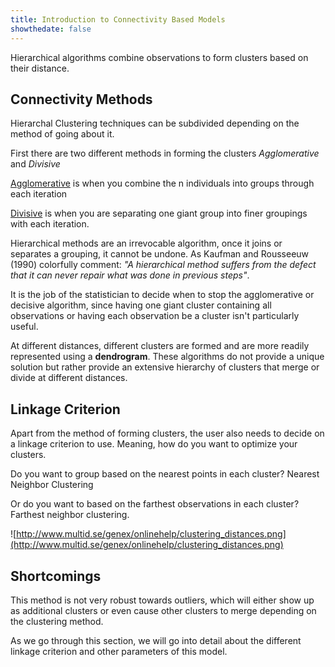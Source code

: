 ```yaml
---
title: Introduction to Connectivity Based Models
showthedate: false
---
```


Hierarchical algorithms combine observations to form clusters based on their distance.

## Connectivity Methods

Hierarchal Clustering techniques can be subdivided depending on the method of going about it.

First there are two different methods in forming the clusters *Agglomerative* and *Divisive*

<u>Agglomerative</u> is when you combine the n individuals into groups through each iteration

<u>Divisive</u> is when you are separating one giant group into finer groupings with each iteration.

Hierarchical methods are an irrevocable algorithm, once it joins or separates a grouping, it cannot be undone. As Kaufman and Rousseeuw (1990) colorfully comment: *"A hierarchical method suffers from the defect that it can never repair what was done in previous steps"*. 

It is the job of the statistician to decide when to stop the agglomerative or decisive algorithm, since having one giant cluster containing all observations or having each observation be a cluster isn't particularly useful.

At different distances, different clusters are formed and are more readily represented using a **dendrogram**. These algorithms do not provide a unique solution but rather provide an extensive hierarchy of clusters that merge or divide at different distances.

## Linkage Criterion

Apart from the method of forming clusters, the user also needs to decide on a linkage criterion to use. Meaning, how do you want to optimize your clusters.

Do you want to group based on the nearest points in each cluster? Nearest Neighbor Clustering

Or do you want to based on the farthest observations in each cluster? Farthest neighbor clustering.

![http://www.multid.se/genex/onlinehelp/clustering_distances.png](http://www.multid.se/genex/onlinehelp/clustering_distances.png)

## Shortcomings

This method is not very robust towards outliers, which will either show up as additional clusters or even cause other clusters to merge depending on the clustering method.

As we go through this section, we will go into detail about the different linkage criterion and other parameters of this model.
